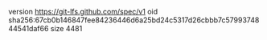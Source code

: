 version https://git-lfs.github.com/spec/v1
oid sha256:67cb0b146847fee84236446d6a25bd24c5317d26cbbb7c5799374844541daf66
size 4481
